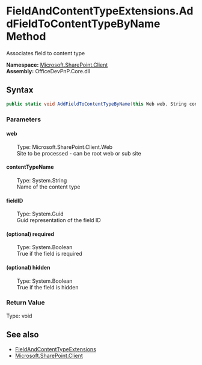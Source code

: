 # FieldAndContentTypeExtensions.AddFieldToContentTypeByName Method  
 Associates field to content type   

**Namespace:** [Microsoft.SharePoint.Client](Microsoft.SharePoint.Client.md)  
**Assembly:** OfficeDevPnP.Core.dll  
## Syntax
```C#
public static void AddFieldToContentTypeByName(this Web web, String contentTypeName, Guid fieldID, Boolean required = False, Boolean hidden = False)
```
### Parameters
#### web  
&emsp;&emsp;Type: Microsoft.SharePoint.Client.Web  
&emsp;&emsp;Site to be processed - can be root web or sub site  

  

#### contentTypeName  
&emsp;&emsp;Type: System.String  
&emsp;&emsp;Name of the content type  

  

#### fieldID  
&emsp;&emsp;Type: System.Guid  
&emsp;&emsp;Guid representation of the field ID  

  

#### (optional) required  
&emsp;&emsp;Type: System.Boolean  
&emsp;&emsp;True if the field is required  

  

#### (optional) hidden  
&emsp;&emsp;Type: System.Boolean  
&emsp;&emsp;True if the field is hidden  

  

### Return Value
Type: void  

## See also
- [FieldAndContentTypeExtensions](Microsoft.SharePoint.Client.FieldAndContentTypeExtensions.md) 
- [Microsoft.SharePoint.Client](Microsoft.SharePoint.Client.md) 
